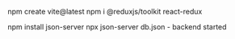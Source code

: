 npm create vite@latest
npm i @reduxjs/toolkit react-redux

npm install json-server
npx json-server db.json - backend started 

